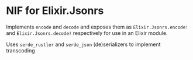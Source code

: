 # NIF for Elixir.Jsonrs

Implements `encode` and `decode` and exposes them as `Elixir.Jsonrs.encode!` and `Elixir.Jsonrs.decode!` respectively for use in an Elixir module.

Uses `serde_rustler` and `serde_json` (de)serializers to implement transcoding
